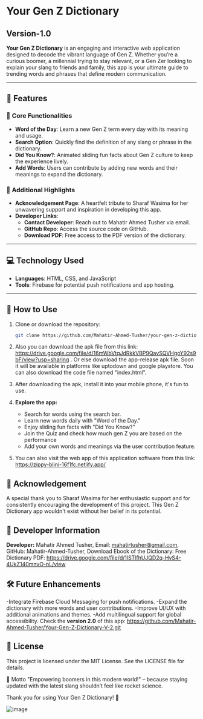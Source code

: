 # Your Gen Z Dictionary
## Version-1.0

**Your Gen Z Dictionary** is an engaging and interactive web application designed to decode the vibrant language of Gen Z. Whether you’re a curious boomer, a millennial trying to stay relevant, or a Gen Zer looking to explain your slang to friends and family, this app is your ultimate guide to trending words and phrases that define modern communication.

---

## 🚀 Features

### 🌟 **Core Functionalities**
- **Word of the Day**: Learn a new Gen Z term every day with its meaning and usage.
- **Search Option**: Quickly find the definition of any slang or phrase in the dictionary.
- **Did You Know?**: Animated sliding fun facts about Gen Z culture to keep the experience lively.
- **Add Words**: Users can contribute by adding new words and their meanings to expand the dictionary.

### 🎉 **Additional Highlights**
- **Acknowledgement Page**: A heartfelt tribute to Sharaf Wasima for her unwavering support and inspiration in developing this app.
- **Developer Links**:
  - **Contact Developer**: Reach out to Mahatir Ahmed Tusher via email.
  - **GitHub Repo**: Access the source code on GitHub.
  - **Download PDF**: Free access to the PDF version of the dictionary.

---

## 💻 Technology Used

- **Languages**: HTML, CSS, and JavaScript
- **Tools**: Firebase for potential push notifications and app hosting.

---

## 📖 How to Use

1. Clone or download the repository:
   ```bash
   git clone https://github.com/Mahatir-Ahmed-Tusher/your-gen-z-dictionary.git
2. Also you can download the apk file from this link: https://drive.google.com/file/d/16mWbVtqJdRkkVBP9QavSQVHgoY92s9bF/view?usp=sharing . Or else download the app-release apk file. Soon it will be available in platforms like uptodown and google playstore. You can also download the code file named "index.html". 
3. After downloading the apk, install it into your mobile phone, it's fun to use.
4. **Explore the app:**
     - Search for words using the search bar.
     - Learn new words daily with "Word of the Day."
     - Enjoy sliding fun facts with "Did You Know?"
     - Join the Quiz and check how much gen Z you are based on the performance
     - Add your own words and meanings via the user contribution feature.
     
5. You can also visit the web app of this application software from this link: https://zippy-blini-16f1fc.netlify.app/

## 📜 Acknowledgement
A special thank you to Sharaf Wasima for her enthusiastic support and for consistently encouraging the development of this project. This Gen Z Dictionary app wouldn't exist without her belief in its potential. 

## 🔗 Developer Information
**Developer:** Mahatir Ahmed Tusher, 
Email: mahatirtusher@gmail.com, 
GitHub: Mahatir-Ahmed-Tusher, 
Download Ebook of the Dictionary: Free Dictionary PDF: https://drive.google.com/file/d/1lSTlfhUJQD2q-HvS4-4UkZ140mnvO-nL/view

## 🛠 Future Enhancements
  -Integrate Firebase Cloud Messaging for push notifications.
  -Expand the dictionary with more words and user contributions.
  -Improve UI/UX with additional animations and themes.
  -Add multilingual support for global accessibility.
  Check the **version 2.0** of this app: https://github.com/Mahatir-Ahmed-Tusher/Your-Gen-Z-Dictionary-V-2.git
## 📃 License
This project is licensed under the MIT License. See the LICENSE file for details.

🌟 Motto
"Empowering boomers in this modern world!" – because staying updated with the latest slang shouldn’t feel like rocket science.

Thank you for using Your Gen Z Dictionary! 🎉

![image](https://github.com/user-attachments/assets/7160bcf2-2012-423c-abe7-e74ffdba2600)

